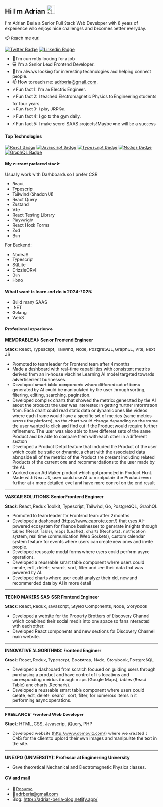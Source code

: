 ## Hi I'm Adrian <img src="https://user-images.githubusercontent.com/1303154/88677602-1635ba80-d120-11ea-84d8-d263ba5fc3c0.gif" width="28px" height="28px" alt="hi">

I'm Adrian Beria a Senior Full Stack Web Developer with 8 years of experience who enjoys nice challenges and becomes better everyday.

:mailbox: Reach me out!

[![Twitter Badge](https://img.shields.io/badge/-@adrberia-1ca0f1?style=flat&labelColor=1ca0f1&logo=twitter&logoColor=white&link=https://twitter.com/adrberia)](https://twitter.com/adrberia) [![Linkedin Badge](https://img.shields.io/badge/-adrberia-0e76a8?style=flat&labelColor=0e76a8&logo=linkedin&logoColor=white)](https://www.linkedin.com/in/adrianberia2013/)

<!-- TODO: Add last video link -->

- 🔭 I’m currently looking for a job
- :computer: I'm a Senior Lead Frontend Developer.
- 🤔 I’m always looking for interesting technologies and helping connect people.
- 📫 How to reach me: adrberia@gmail.com.
- ⚡ Fun fact 1: I'm an Electric Engineer.
- ⚡ Fun fact 2: I teached Electromagnetic Physics to Engineering students for four years.
- ⚡ Fun fact 3: I play JRPGs.
- ⚡ Fun fact 4: I go to the gym daily.
- ⚡ Fun fact 5: I make secret SAAS projects! Maybe one will be a success

#### Top Technologies

<!-- TODO: Make technologies links takes you to repositories -->

[![React Badge](https://img.shields.io/badge/-React-61DBFB?style=for-the-badge&labelColor=black&logo=react&logoColor=61DBFB)](#) [![Javascript Badge](https://img.shields.io/badge/-Javascript-F0DB4F?style=for-the-badge&labelColor=black&logo=javascript&logoColor=F0DB4F)](#) [![Typescript Badge](https://img.shields.io/badge/-Typescript-007acc?style=for-the-badge&labelColor=black&logo=typescript&logoColor=007acc)](#) [![Nodejs Badge](https://img.shields.io/badge/-Nodejs-3C873A?style=for-the-badge&labelColor=black&logo=node.js&logoColor=3C873A)](#) [![GraphQL Badge](https://img.shields.io/badge/-GraphQl-e535ab?style=for-the-badge&labelColor=black&logo=node.js&logoColor=e535ab)](#)

#### My current prefered stack:

Usually work with Dashboards so I prefer CSR:

- React
- Typescript
- Tailwind (Shadcn UI)
- React Query
- Zustand
- Vite
- React Testing Library
- Playwright
- React Hook Forms
- Zod
- Bun

For Backend:

- NodeJS
- Typescript
- SQLite
- DrizzleORM
- Bun
- Hono

#### What I want to learn and do in 2024-2025:

- Build many SAAS
- .NET
- Golang
- Web3

#### Profesional experience

**MEMORABLE AI: Senior Frontend Engineer**

**Stack**: React, Typescript, Tailwind, Node, PostgreSQL, GraphQL, Vite, Next JS
-	Promoted to team leader for Frontend team after 4 months.
-	Made a dashboard with real-time capabilities with consistent metrics derived from an in-house Machine Learning AI model targeted towards advertisement businesses.
-	Developed smart table components where different set of items generated by AI could be manipulated by the user through sorting, filtering, editing, searching, pagination.
-	Developed complex charts that showed the metrics generated by the AI about the products the user was interested in getting further information from. Each chart could read static data or dynamic ones like videos where each frame would have a specific set of metrics (same metrics across the platform), so the chart would change depending on the frame the user wanted to click and find out if the Product would require further refinement. The user was also able to have different sets of the same Product and be able to compare them with each other in a different section
-	Developed a Product Detail feature that included the Product of the user which could be static or dynamic, a chart with the associated data alongside all of the metrics of the Product are present including related Products of the current one and recommendations to the user made by the AI.
-	Worked on an Ad Maker product which got promoted in Product Hunt. Made with Next JS, user could use AI to manipulate the Product even further at a more detailed level and have more control on the end result

___
**VASCAR SOLUTIONS: Senior Frontend Engineer**

**Stack**: React, Redux Toolkit, Typescript, Tailwind, Go, PostgreSQL, GraphQL
-	Promoted to team leader for Frontend team after 2 months.
-	Developed a dashboard (https://www.capnote.com/) that uses AI-powered ecosystem for finance businesses to generate insights through tables (React Table), maps (Leaflet), charts (Recharts), notification system, real time communication (Web Sockets), custom calendar system feature for events where users can create new ones and invite people.
-	Developed reuseable modal forms where users could perform async operations.
-	Developed a reuseable smart table component where users could create, edit, delete, search, sort, filter and see their data that was powered by AI.
-	Developed charts where user could analyze their old, new and recommended data by AI in more detail

___
**TECNO MAKERS SAS: SSR Frontend Engineer**

**Stack**: React, Redux, Javascript, Styled Components, Node, Storybook
-	Developed a website for the Property Brothers of Discovery Channel which combined their social media into one space so fans interacted with each other.
-	Developed React components and new sections for Discovery Channel main website.
___
**INNOVATIVE ALGORITHMS: Frontend Engineer**

**Stack**: React, Redux, Typescript, Bootstrap, Node, Storybook, PostgreSQL
-	Developed a dashboard from scratch focused on guiding users through purchasing a product and have control of its locations and corresponding metrics through maps (Google Maps), tables (React Table) and charts (Recharts).
-	Developed a reuseable smart table component where users could create, edit, delete, search, sort, filter, for numerous items in it performing async operations.

___
**FREELANCE: Frontend Web Developer**

**Stack**: HTML, CSS, Javascript, jQuery, PHP
-	Developed website (http://www.domoviz.com/) where we created a CMS for the client to upload their own images and manipulate the text in the site.

___
**UNEXPO (UNIVERSITY): Professor at Engineering University**
-	Gave theoretical Mechanical and Electromagnetic Physics classes.

#### CV and mail
- :paperclip: [Resume](https://www.linkedin.com/in/adrianberia2013/overlay/1717698106033/single-media-viewer/?profileId=ACoAAAXEylIB8j4FB-gX1otOzNvAc-MRIHyRTSk)
- :email: adrberia@gmail.com
- Blog: https://adrian-beria-blog.netlify.app/

